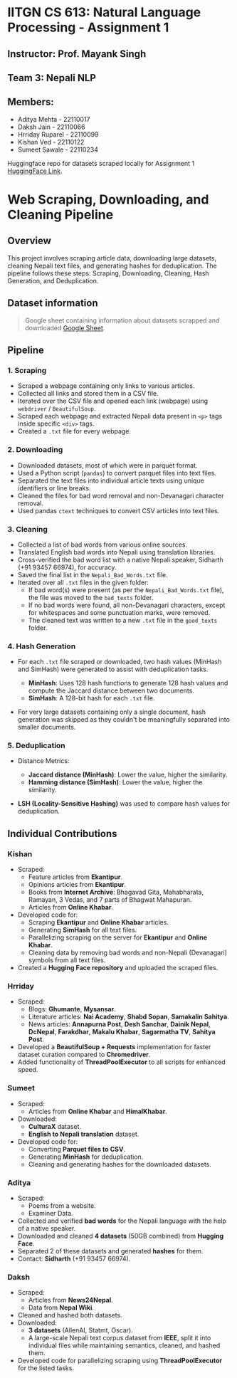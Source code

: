 # IITGN CS 613: Natural Language Processing - Assignment 1
## Instructor: Prof. Mayank Singh
## Team 3: Nepali NLP
## Members:
- Aditya Mehta - 22110017
- Daksh Jain - 22110066
- Hrriday Ruparel - 22110099
- Kishan Ved - 22110122
- Sumeet Sawale - 22110234

Huggingface repo for datasets scraped locally for Assignment 1 [HuggingFace Link](https://huggingface.co/Kishan-Ved/nepal-llm/tree/main).

# Web Scraping, Downloading, and Cleaning Pipeline

## Overview

This project involves scraping article data, downloading large datasets, cleaning Nepali text files, and generating hashes for deduplication. The pipeline follows these steps: Scraping, Downloading, Cleaning, Hash Generation, and Deduplication.

## Dataset information
> Google sheet containing information about datasets scrapped and downloaded [Google Sheet](https://docs.google.com/spreadsheets/d/1-co_8irDi8RMbQBpmy0dVurucci2tkUEoINtMe1r544/edit?usp=sharing).

## Pipeline

### 1. Scraping

- Scraped a webpage containing only links to various articles.
- Collected all links and stored them in a CSV file.
- Iterated over the CSV file and opened each link (webpage) using `webdriver` / `BeautifulSoup`.
- Scraped each webpage and extracted Nepali data present in `<p>` tags inside specific `<div>` tags.
- Created a `.txt` file for every webpage.

### 2. Downloading

- Downloaded datasets, most of which were in parquet format.
- Used a Python script (`pandas`) to convert parquet files into text files.
- Separated the text files into individual article texts using unique identifiers or line breaks.
- Cleaned the files for bad word removal and non-Devanagari character removal.
- Used pandas `ctext` techniques to convert CSV articles into text files.

### 3. Cleaning

- Collected a list of bad words from various online sources.
- Translated English bad words into Nepali using translation libraries.
- Cross-verified the bad word list with a native Nepali speaker, Sidharth (+91 93457 66974), for accuracy.
- Saved the final list in the `Nepali_Bad_Words.txt` file.
- Iterated over all `.txt` files in the given folder:
  - If bad word(s) were present (as per the `Nepali_Bad_Words.txt` file), the file was moved to the `bad_texts` folder.
  - If no bad words were found, all non-Devanagari characters, except for whitespaces and some punctuation marks, were removed.
  - The cleaned text was written to a new `.txt` file in the `good_texts` folder.

### 4. Hash Generation

- For each `.txt` file scraped or downloaded, two hash values (MinHash and SimHash) were generated to assist with deduplication tasks.
  - **MinHash**: Uses 128 hash functions to generate 128 hash values and compute the Jaccard distance between two documents.
  - **SimHash**: A 128-bit hash for each `.txt` file.
  
- For very large datasets containing only a single document, hash generation was skipped as they couldn't be meaningfully separated into smaller documents.

### 5. Deduplication

- Distance Metrics:
  - **Jaccard distance (MinHash)**: Lower the value, higher the similarity.
  - **Hamming distance (SimHash)**: Lower the value, higher the similarity.
  
- **LSH (Locality-Sensitive Hashing)** was used to compare hash values for deduplication.


## **Individual Contributions**

### **Kishan**
- Scraped:
  - Feature articles from **Ekantipur**.
  - Opinions articles from **Ekantipur**.
  - Books from **Internet Archive**: Bhagavad Gita, Mahabharata, Ramayan, 3 Vedas, and 7 parts of Bhagwat Mahapuran.
  - Articles from **Online Khabar**.
- Developed code for:
  - Scraping **Ekantipur** and **Online Khabar** articles.
  - Generating **SimHash** for all text files.
  - Parallelizing scraping on the server for **Ekantipur** and **Online Khabar**.
  - Cleaning data by removing bad words and non-Nepali (Devanagari) symbols from all text files.
- Created a **Hugging Face repository** and uploaded the scraped files.

### **Hrriday**
- Scraped:
  - Blogs: **Ghumante**, **Mysansar**.
  - Literature articles: **Nai Academy**, **Shabd Sopan**, **Samakalin Sahitya**.
  - News articles: **Annapurna Post**, **Desh Sanchar**, **Dainik Nepal**, **DcNepal**, **Farakdhar**, **Makalu Khabar**, **Sagarmatha TV**, **Sahitya Post**.
- Developed a **BeautifulSoup + Requests** implementation for faster dataset curation compared to **Chromedriver**.
- Added functionality of **ThreadPoolExecutor** to all scripts for enhanced speed.

### **Sumeet**
- Scraped:
  - Articles from **Online Khabar** and **HimalKhabar**.
- Downloaded:
  - **CulturaX** dataset.
  - **English to Nepali translation** dataset.
- Developed code for:
  - Converting **Parquet files to CSV**.
  - Generating **MinHash** for deduplication.
  - Cleaning and generating hashes for the downloaded datasets.

### **Aditya**
- Scraped:
  - Poems from a website.
  - Examiner Data.
- Collected and verified **bad words** for the Nepali language with the help of a native speaker.
- Downloaded and cleaned **4 datasets** (50GB combined) from **Hugging Face**.
- Separated 2 of these datasets and generated **hashes** for them.
- Contact: **Sidharth** (+91 93457 66974).

### **Daksh**
- Scraped:
  - Articles from **News24Nepal**.
  - Data from **Nepal Wiki**.
- Cleaned and hashed both datasets.
- Downloaded:
  - **3 datasets** (AllenAI, Statmt, Oscar).
  - A large-scale Nepali text corpus dataset from **IEEE**, split it into individual files while maintaining semantics, cleaned, and hashed them.
- Developed code for parallelizing scraping using **ThreadPoolExecutor** for the listed tasks.
